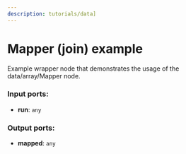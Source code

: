 ```yaml
---
description: tutorials/data]
---
```


# Mapper (join) example

Example wrapper node that demonstrates the usage of the data/array/Mapper node.

### Input ports:

* __run__: `any`

### Output ports:

* __mapped__: `any`

